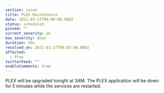 ```yaml
---
section: issue
title: PLEX Maintenance
date: 2021-03-27T09:00:00.000Z
status: scheduled
pinned: ""
current_severity: ok
max_severity: down
duration: 5mn
resolved_on: 2021-03-27T09:05:00.000Z
affected:
  - Plex
twitterFeed: ""
enableComments: true
---
```

PLEX will be upgraded tonight at 3AM. The PLEX application will be down for 5 minutes while the services are restarted.